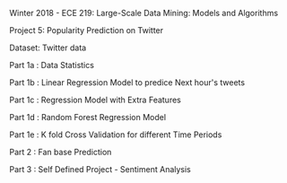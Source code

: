Winter 2018 - ECE 219: Large-Scale Data Mining: Models and Algorithms 



Project 5: Popularity Prediction on Twitter

Dataset: Twitter data



Part 1a : Data Statistics

Part 1b : Linear Regression Model to predice Next hour's tweets

Part 1c : Regression Model with Extra Features

Part 1d : Random Forest Regression Model

Part 1e : K fold Cross Validation for different Time Periods

Part 2  : Fan base Prediction

Part 3  : Self Defined Project - Sentiment Analysis 